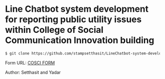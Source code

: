 # Line Chatbot system development for reporting public utility issues within College of Social Communication Innovation building

```zsh
$ git clone https://github.com/stampsetthasit/LineChatbot-system-development-for-reporting-public-utility-issues.git
```

Form URL: [COSCI 
FORM](http://cosci.swu.ac.th/storage/downloads/ffIzgn6rIiKCmi6a1MTC9bmDdUJbNiTQKOOzP5wA.pdf)

Author: Setthasit and Yadar
